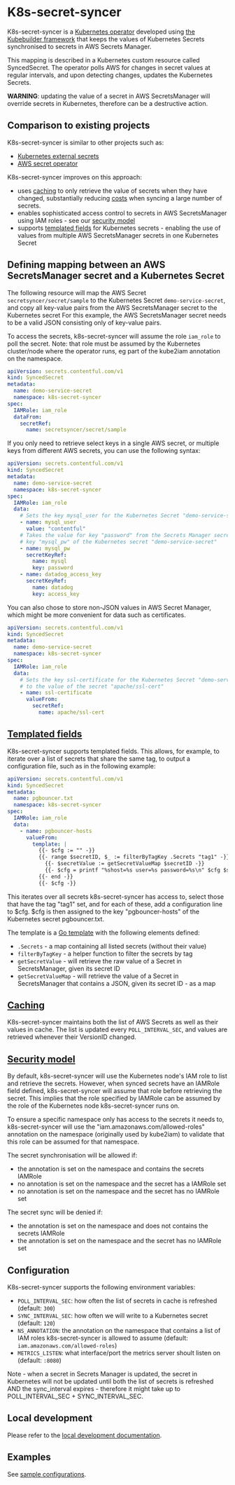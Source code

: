# K8s-secret-syncer

K8s-secret-syncer is a [Kubernetes operator](https://kubernetes.io/docs/concepts/extend-kubernetes/operator/) developed
using [the Kubebuilder framework](https://github.com/kubernetes-sigs/kubebuilder) that keeps the values of Kubernetes
Secrets synchronised to secrets in AWS Secrets Manager.

This mapping is described in a Kubernetes custom resource called SyncedSecret. The operator polls AWS for changes in
secret values at regular intervals, and upon detecting changes, updates the Kubernetes Secrets.

__WARNING__: updating the value of a secret in AWS SecretsManager will override secrets in Kubernetes, therefore
 can be a destructive action.

## Comparison to existing projects

K8s-secret-syncer is similar to other projects such as:
 * [Kubernetes external secrets](https://github.com/godaddy/kubernetes-external-secrets)
 * [AWS secret operator](https://github.com/mumoshu/aws-secret-operator)

K8s-secret-syncer improves on this approach: 
 * uses [caching](#caching) to only retrieve the value of secrets when they have changed, substantially reducing
 [costs](https://aws.amazon.com/secrets-manager/pricing/) when syncing a large number of secrets.
 * enables sophisticated access control to secrets in AWS SecretsManager using IAM roles - see our
 [security model](#security-model)
 * supports [templated fields](#templated-fields) for Kubernetes secrets - enabling the use of values from multiple AWS
 SecretsManager secrets in one Kubernetes Secret

## Defining mapping between an AWS SecretsManager secret and a Kubernetes Secret

The following resource will map the AWS Secret `secretsyncer/secret/sample` to the Kubernetes Secret
`demo-service-secret`, and copy all key-value pairs from the AWS SecretsManager secret to the  Kubernetes secret For
 this example, the AWS SecretsManager secret needs to be a valid JSON consisting only of key-value pairs.

To access the secrets, k8s-secret-syncer will assume the role `iam_role` to poll the secret. Note: that role must be
 assumed by the Kubernetes cluster/node where the operator runs, eg part of the kube2iam annotation on the namespace.

```yaml
apiVersion: secrets.contentful.com/v1
kind: SyncedSecret
metadata:
  name: demo-service-secret
  namespace: k8s-secret-syncer
spec:
  IAMRole: iam_role
  dataFrom:
    secretRef:
      name: secretsyncer/secret/sample
```

If you only need to retrieve select keys in a single AWS secret, or multiple keys from different AWS secrets, you
can use the following syntax:

```yaml
apiVersion: secrets.contentful.com/v1
kind: SyncedSecret
metadata:
  name: demo-service-secret
  namespace: k8s-secret-syncer
spec:
  IAMRole: iam_role
  data:
    # Sets the key mysql_user for the Kubernetes Secret "demo-service-secret" to "contentful"
    - name: mysql_user
      value: "contentful"
    # Takes the value for key "password" from the Secrets Manager secret "mysql", assign to the
    # key "mysql_pw" of the Kubernetes secret "demo-service-secret"
    - name: mysql_pw
      secretKeyRef:
        name: mysql
        key: password
    - name: datadog_access_key
      secretKeyRef:
        name: datadog
        key: access_key
```

You can also chose to store non-JSON values in AWS Secret Manager, which might be more convenient for data such
as certificates.

```yaml
apiVersion: secrets.contentful.com/v1
kind: SyncedSecret
metadata:
  name: demo-service-secret
  namespace: k8s-secret-syncer
spec:
  IAMRole: iam_role
  data:
    # Sets the key ssl-certificate for the Kubernetes Secret "demo-service-secret"
    # to the value of the secret "apache/ssl-cert"
    - name: ssl-certificate
      valueFrom:
        secretRef:
          name: apache/ssl-cert
```

## [Templated fields](#templated-fields)

K8s-secret-syncer supports templated fields. This allows, for example, to iterate over a list of secrets that
share the same tag, to output a configuration file, such as in the following example:

```yaml
apiVersion: secrets.contentful.com/v1
kind: SyncedSecret
metadata:
  name: pgbouncer.txt
  namespace: k8s-secret-syncer
spec:
  IAMRole: iam_role
  data:
    - name: pgbouncer-hosts
      valueFrom:
        template: |
          {{- $cfg := "" -}}
          {{- range $secretID, $_ := filterByTagKey .Secrets "tag1" -}}
            {{- $secretValue := getSecretValueMap $secretID -}}
            {{- $cfg = printf "%shost=%s user=%s password=%s\n" $cfg $secretValue.host $secretValue.user $secretValue.password -}}
          {{- end -}}
          {{- $cfg -}}
```

This iterates over all secrets k8s-secret-syncer has access to, select those that have the tag "tag1" set,
and for each of these, add a configuration line to $cfg. $cfg is then assigned to the key "pgbouncer-hosts" of
the Kubernetes secret pgbouncer.txt.

The template is a [Go template](https://golang.org/pkg/text/template/) with the following elements defined:
 * `.Secrets` - a map containing all listed secrets (without their value)
 * `filterByTagKey` - a helper function to filter the secrets by tag
 * `getSecretValue` - will retrieve the raw value of a Secret in SecretsManager, given its secret ID
 * `getSecretValueMap` - will retrieve the value of a Secret in SecretsManager that contains a JSON, given its secret ID -
 as a map

## [Caching](#caching)

K8s-secret-syncer maintains both the list of AWS Secrets as well as their values in cache. The list is updated every
`POLL_INTERVAL_SEC`, and values are retrieved whenever their VersionID changed.

## [Security model](#security-model)

By default, k8s-secret-syncer will use the Kubernetes node's IAM role to list and retrieve the secrets. However, when
synced secrets have an IAMRole field defined, k8s-secret-syncer will assume that role before retrieving the secret. This
implies that the role specified by IAMRole can be assumed by the role of the Kubernetes node k8s-secret-syncer runs on.

To ensure a specific namespace only has access to the secrets it needs to, k8s-secret-syncer will use the
"iam.amazonaws.com/allowed-roles" annotation on the namespace (originally used by kube2iam) to validate that this
role can be assumed for that namespace.

The secret synchronisation will be allowed if:
 * the annotation is set on the namespace and contains the secrets IAMRole
 * no annotation is set on the namespace and the secret has a IAMRole set
 * no annotation is set on the namespace and the secret has no IAMRole set

The secret sync will be denied if:
 * the annotation is set on the namespace and does not contains the secrets IAMRole
 * the annotation is set on the namespace and the secret has no IAMRole set

## Configuration

K8s-secret-syncer supports the following environment variables:

 * `POLL_INTERVAL_SEC`: how often the list of secrets in cache is refreshed (default: `300`)
 * `SYNC_INTERVAL_SEC`: how often we will write to a Kubernetes secret (default: `120`)
 * `NS_ANNOTATION`: the annotation on the namespace that contains a list of IAM roles k8s-secret-syncer is allowed
  to assume (default: `iam.amazonaws.com/allowed-roles`)
 * `METRICS_LISTEN`: what interface/port the metrics server shoult listen on (default: `:8080`)

Note  - when a secret in Secrets Manager is updated, the secret in Kubernetes will not be updated
until both the list of secrets is refreshed AND the sync_interval expires - therefore it might take up
to POLL_INTERVAL_SEC + SYNC_INTERVAL_SEC.

## Local development

Please refer to the [local development documentation](docs/development.md).

## Examples

See [sample configurations](config/samples).
